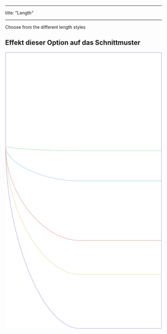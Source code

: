 - - -
title: "Length"
- - -

Choose from the different length styles

## Effekt dieser Option auf das Schnittmuster

![Dieses Bild zeigt den Effekt dieser Option, indem es mehrere Varianten überlagert, die einen anderen Wert für diese Option haben](lunetius_length_sample.svg "Effect of this option on the pattern")
